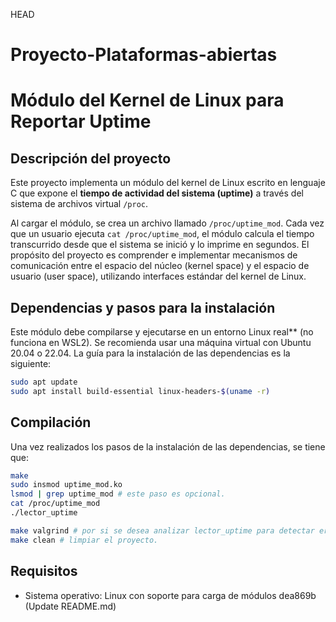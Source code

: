 HEAD
# Proyecto-Plataformas-abiertas

# Módulo del Kernel de Linux para Reportar Uptime

## Descripción del proyecto

Este proyecto implementa un módulo del kernel de Linux escrito en lenguaje C que expone el **tiempo de actividad del sistema (uptime)** a través del sistema de archivos virtual `/proc`.

Al cargar el módulo, se crea un archivo llamado `/proc/uptime_mod`. Cada vez que un usuario ejecuta `cat /proc/uptime_mod`, el módulo calcula el tiempo transcurrido desde que el sistema se inició y lo imprime en segundos. El propósito del proyecto es comprender e implementar mecanismos de comunicación entre el espacio del núcleo (kernel space) y el espacio de usuario (user space), utilizando interfaces estándar del kernel de Linux.



## Dependencias y pasos para la instalación

Este módulo debe compilarse y ejecutarse en un entorno Linux real** (no funciona en WSL2). Se recomienda usar una máquina virtual con Ubuntu 20.04 o 22.04. La guía para la instalación de las dependencias es la siguiente:

```bash
sudo apt update
sudo apt install build-essential linux-headers-$(uname -r)
```

## Compilación

Una vez realizados los pasos de la instalación de las dependencias, se tiene que:

```bash
make
sudo insmod uptime_mod.ko
lsmod | grep uptime_mod # este paso es opcional.
cat /proc/uptime_mod
./lector_uptime

make valgrind # por si se desea analizar lector_uptime para detectar errores de memoria.
make clean # limpiar el proyecto.
```
## Requisitos
- Sistema operativo: Linux con soporte para carga de módulos
 dea869b (Update README.md)
